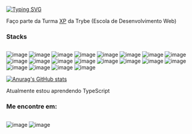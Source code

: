 [![Typing SVG](https://readme-typing-svg.herokuapp.com/?lines=Olá+👋,+sou+Augusto+Pinheiro;Seja+bem+vindo(a)+ao+meu+perfil)](https://git.io/typing-svg)

Faço parte da Turma [XP](https://www.xpinc.com/) da Trybe (Escola de Desenvolvimento Web)

### **Stacks** <h2>
![image](https://user-images.githubusercontent.com/92962445/177813912-3e9f6830-dccf-4758-9347-491c8f3e0613.png)
![image](https://user-images.githubusercontent.com/92962445/177813927-f66ca618-ebb6-46fa-a842-81321ca80321.png)
![image](https://user-images.githubusercontent.com/92962445/177814301-2ba9c175-8f64-42be-ac26-9d46e1a165b7.png)
![image](https://user-images.githubusercontent.com/92962445/177820382-c04360f6-d736-4d96-b9df-361c6b18f9e4.png)
![image](https://user-images.githubusercontent.com/92962445/177814210-5346e0aa-387b-4133-81d6-3db155f60bd7.png)
![image](https://user-images.githubusercontent.com/92962445/177814164-e7b635f0-43cb-43c6-bf2e-8e1955bb0e3d.png)
![image](https://user-images.githubusercontent.com/92962445/177816426-6ff03a35-5943-49fd-992b-ae24adc8216e.png)
![image](https://user-images.githubusercontent.com/92962445/177813248-8b2c2516-eb10-45d2-a931-301417dcba1b.png)
![image](https://user-images.githubusercontent.com/92962445/177813709-6c23788d-bfcb-4022-bbf9-8e162cc7c009.png)
![image](https://user-images.githubusercontent.com/92962445/177814860-5ad2e009-a7a4-4359-b503-2092217d6685.png)
![image](https://user-images.githubusercontent.com/92962445/177814607-34f43747-0ea9-46ba-b5d7-c02dbe71ac00.png)
![image](https://user-images.githubusercontent.com/92962445/177813612-9aab2af5-9dc4-49e0-a55d-f8fa6b1fb75a.png)
![image](https://user-images.githubusercontent.com/92962445/177813668-bf2ea642-3004-474e-aae3-c5dac4d26650.png)
![image](https://user-images.githubusercontent.com/92962445/177813849-b804b104-39d0-4926-8ce0-ee09ac3a07ae.png)
![image](https://user-images.githubusercontent.com/92962445/177813809-deffd537-4e1c-448b-b483-a201a701fefc.png)
![image](https://user-images.githubusercontent.com/92962445/177813873-80dd1588-2f72-4fbd-8f85-6dcf494c5d1b.png)
![image](https://user-images.githubusercontent.com/92962445/177814234-d783b94c-ccc0-40c0-bda1-367c50f1873b.png)
![image](https://user-images.githubusercontent.com/92962445/177814324-4be443e1-5534-4f9d-b783-d952e7ca3d3d.png)
![image](https://user-images.githubusercontent.com/92962445/177814103-5b91d1b1-2050-49c7-b718-df7ae4cbbc26.png)
![image](https://user-images.githubusercontent.com/92962445/177814561-8fb9e73b-d9ef-4119-aefd-df046c0d2de0.png)

[![Anurag's GitHub stats](https://github-readme-stats.vercel.app/api?username=6u7o)](https://github.com/anuraghazra/github-readme-stats)

Atualmente estou aprendendo TypeScript
  

### **Me encontre em:** <h2>
![image](https://user-images.githubusercontent.com/92962445/177814656-3399e3f0-eea8-44e2-97d2-0fb29bea087e.png)
![image](https://user-images.githubusercontent.com/92962445/177813481-314b6fd0-b3c4-4ed7-9989-57fd4974c650.png)


<!--
**6u7o/6u7o** is a ✨ _special_ ✨ repository because its `README.md` (this file) appears on your GitHub profile.

Here are some ideas to get you started:

- 🔭 I’m currently working on ...
- 🌱 I’m currently learning ...
- 👯 I’m looking to collaborate on ...
- 🤔 I’m looking for help with ...
- 💬 Ask me about ...
- 📫 How to reach me: ...
- 😄 Pronouns: ...
- ⚡ Fun fact: ...
-->
